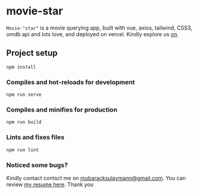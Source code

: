 # movie-star
```Movie-"star"``` is a movie querying app, built with vue, axios, tailwind, CSS3, omdb api and lots love, and deployed on vercel.
Kindly explore us [on](https://movie-star-vercel.app/). 

## Project setup
```
npm install
```

### Compiles and hot-reloads for development
```
npm run serve
```

### Compiles and minifies for production
```
npm run build
```

### Lints and fixes files
```
npm run lint
```

### Noticed some bugs? 
Kindly contact contsct me on mubaracksulaymann@gmail.com. You can review [my resume here](https://resume.io/r/UcJYNilaD). Thank you
